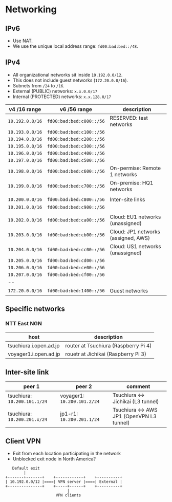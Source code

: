 # Networking

## IPv6

- Use NAT.
- We use the unique local address range: `fd00:bad:bed::/48`.

## IPv4

- All organizational networks sit inside `10.192.0.0/12`.
- This does not include guest networks (`172.20.0.0/16`).
- Subnets from `/24` to `/16`.
- External (PUBLIC) networks: `x.x.0.0/17`
- Internal (PROTECTED) networks: `x.x.128.0/17`

v4 /16 range | v6 /56 range | description
-------------|--------------|------------
`10.192.0.0/16` | `fd00:bad:bed:c000::/56` | RESERVED: test networks
`10.193.0.0/16` | `fd00:bad:bed:c100::/56` | 
`10.194.0.0/16` | `fd00:bad:bed:c200::/56` | 
`10.195.0.0/16` | `fd00:bad:bed:c300::/56` | 
`10.196.0.0/16` | `fd00:bad:bed:c400::/56` | 
`10.197.0.0/16` | `fd00:bad:bed:c500::/56` | 
`10.198.0.0/16` | `fd00:bad:bed:c600::/56` | On-permise: Remote 1 networks
`10.199.0.0/16` | `fd00:bad:bed:c700::/56` | On-premise: HQ1 networks
||
`10.200.0.0/16` | `fd00:bad:bed:c800::/56` | Inter-site links
`10.201.0.0/16` | `fd00:bad:bed:c900::/56` | 
||
`10.202.0.0/16` | `fd00:bad:bed:ca00::/56` | Cloud: EU1 networks (unassigned)
`10.203.0.0/16` | `fd00:bad:bed:cb00::/56` | Cloud: JP1 networks (assigned, AWS)
`10.204.0.0/16` | `fd00:bad:bed:cc00::/56` | Cloud: US1 networks (unassigned)
`10.205.0.0/16` | `fd00:bad:bed:cd00::/56` | 
`10.206.0.0/16` | `fd00:bad:bed:ce00::/56` | 
`10.207.0.0/16` | `fd00:bad:bed:cf00::/56` | 
-- |
`172.20.0.0/16` | `fd00:bad:bed:1400::/56` | Guest networks

## Specific networks
### NTT East NGN
host | description
-----|------------
tsuchiura.i.open.ad.jp | router at Tsuchiura (Raspberry Pi 4)
voyager1.i.open.ad.jp | rouetr at Jichikai (Raspberry Pi 3)


## Inter-site link
peer 1 | peer 2 | comment
-------|--------|------
tsuchiura: `10.200.101.1/24` | voyager1: `10.200.101.2/24` | Tsuchiura <-> Jichikai (L3 tunnel)
tsuchiura: `10.200.201.x/24` | jp1-r1: `10.200.201.1/24` | Tsuchiura <-> AWS JP1 (OpenVPN L3 tunnel)

## Client VPN

- Exit from each location participating in the network
- Unblocked exit node in North America?

```
   Default exit
        |
+-------+-------+    +------------+    +----------+
| 10.192.0.0/12 |====| VPN server |====| External |
+---------------+    +-----+------+    +----------+
                           |
                      VPN clients
```
